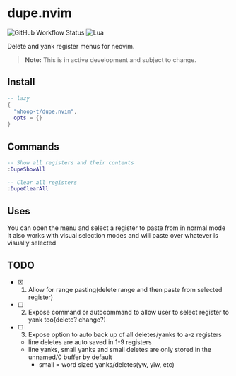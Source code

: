 # dupe.nvim

![GitHub Workflow Status](https://img.shields.io/github/actions/workflow/status/ellisonleao/nvim-plugin-template/lint-test.yml?branch=main&style=for-the-badge)
![Lua](https://img.shields.io/badge/Made%20with%20Lua-blueviolet.svg?style=for-the-badge&logo=lua)

Delete and yank register menus for neovim.

> **Note:** This is in active development and subject to change.

## Install
```lua
-- lazy
{
  "whoop-t/dupe.nvim",
  opts = {}
}
```

## Commands
```lua
-- Show all registers and their contents
:DupeShowAll
    
-- Clear all registers
:DupeClearAll
```

## Uses
You can open the menu and select a register to paste from in normal mode
It also works with visual selection modes and will paste over whatever is visually selected

## TODO

- [x] 1. Allow for range pasting(delete range and then paste from selected register)
- [ ] 2. Expose command or autocommand to allow user to select register to yank too(delete? change?)
- [ ] 3. Expose option to auto back up of all deletes/yanks to a-z registers
    - line deletes are auto saved in 1-9 registers
    - line yanks, small yanks and small deletes are only stored in the unnamed/0 buffer by default
        - small = word sized yanks/deletes(yw, yiw, etc)

